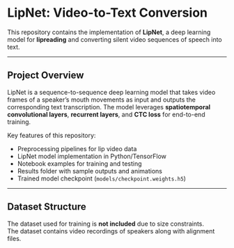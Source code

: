 # LipNet: Video-to-Text Conversion

This repository contains the implementation of **LipNet**, a deep learning model for **lipreading** and converting silent video sequences of speech into text.

---

## **Project Overview**

LipNet is a sequence-to-sequence deep learning model that takes video frames of a speaker’s mouth movements as input and outputs the corresponding text transcription. The model leverages **spatiotemporal convolutional layers**, **recurrent layers**, and **CTC loss** for end-to-end training.

Key features of this repository:
- Preprocessing pipelines for lip video data
- LipNet model implementation in Python/TensorFlow
- Notebook examples for training and testing
- Results folder with sample outputs and animations
- Trained model checkpoint (`models/checkpoint.weights.h5`)

---

## **Dataset Structure**

The dataset used for training is **not included** due to size constraints.  
The dataset contains video recordings of speakers along with alignment files.

